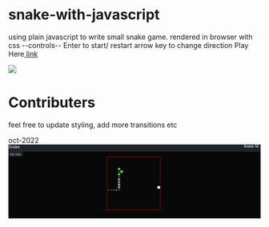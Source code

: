# snake-with-javascript

using plain javascript to write small snake game.
rendered in browser with css
--controls--
Enter to start/ restart
arrow key to change direction
Play Here[ link](https://snake-with-javascript.pages.dev)




![](snake.gif)



# Contributers

feel free to update styling, add more transitions etc

oct-2022
![](oct-2022.png)
